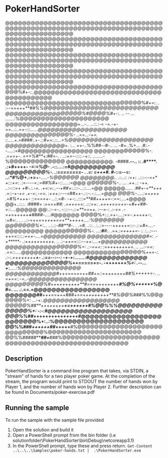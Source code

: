# PokerHandSorter

@@@@@@@@@@@@@@@@@@@@@@@@@@@@@@@@@@@@@@@@@@@@@@@@@@@@@@@@@@@@@@@@@@@@@@@@@@@@@@@@@@@@@@@@@@
@@@@@@@@@@@@@@@@@@@@@@@@@@@@@@@@@@@@@@@@@@@@@@@@@@@@@@@@@@@@@@@@@@@@@@@@@@@@@@@@@@@@@@@@@@
@@@@@@@@@@@@@@@@@@@@@@@@@@@@@@@@@@@@@@@@@@@@@@@@@@@@@@@@@@@@@@@@@@@@@@@@@@@@@@@@@@@@@@@@@@
@@@@@@@@@@@@@@@@@@@@@@@@@@@@@@@@@@@@@@@@@@@@@@@@@@@@@@@@@@@@@@@@@@@@@@@@@@@@@@@@@@@@@@@@@@
@@@@@@@@@@@@@@@@@@@@@@@@@@@@@@@@@@@@@@@@%#*+-:..*@@@@@@@@@@@@@@@@@@@@@@@@@@@@@@@@@@@@@@@@@
@@@@@@@@@@@@@@@@@@@@@@@@@@@@@@@@%#*+=:.  .       :--==+++**##%%@@@@@@@@@@@@@@@@@@@@@@@@@@@
@@@@@@@@@@@@@@@@@@%#@@@@%#*+-:.        .. -- ...            .......:%@@@@@@@@@@@@@@@@@@@@@
@@@@@@@@@@@@@@@@@+...-..        ...::.:-= -=.-+-==...:..=+-:::......*@@@@@@@@@@@@@@@@@@@@@
@@@@@@@@@@@@@@@%-     ..==...-+=.  ::.....*+.=####:.+-.::*#+=:.::...=%@@@@@@@@@@@@@@@@@@@@
@@@@@@@@@@@@@@+.   :... =+-..*%%##--#-..  ... -#+..%+... .*#:.*--.....:=#@@@@@@@@@@@@@@@@@
@@@@@@@@@@@@%-.  .=+=+-. =*=+%#**+:*##=-.   .  ..:+*=--::::.-+::. ........-*%@@@@@@@@@@@@@
@@@@@@@@@@@*.   -##*##**.--..  :: .#****.   .:+#++++*****-  -=:=*%@- .-::....:=#@@@@@@@@@@
@@@@@@@@@%-.  .:========-    . .=: =+++#.   *#***-::=--=:   ..:*#%@+.:+=**+-.....-*%@@@@@@
@@@@@@@@*..  .::..::  :=+:   ..:::-:-=+*    ***+:::+*=:    .:=----=.:=##%#*+-::.....:=*@@@
@@@@@@%-.. ... .++..: -++*.   ..:-:::=*+    *+#-.:.-=.   .+=:=:..--+*##+:.:::-...::....=@@
@@@@@*......    .##+-=**+++    .=::-+-+=   .+-=:.-==.   :+++::---=*##*++-.:::-.-.:....=@@@
@@@%-.....:+++++ .=#%+*+++*-    ::====+-   ..::.=#-    -+-:..::::=**##*++++=-:==:....+@@@@
@@+..::.:. :####=   :===+#*#:   .=++===:   .:::=+:   .+=++===+*=-+***#*++*##-=::....*@@@@@
@@*:.::-=-..-::::--.::+**==++.   :--=-*:   .:-==    .-=+=+++*++****+***###*#*-....:#@@@@@@
@@@@%+:.:.=+-....:==-.+++++-:.    :+#=:.   . .     ..:-=++==+*+++==+**+++*+*+....:%@@@@@@@
@@@@@@@%+:...   ..:.::-##**#*-.   . .=#.  .:::.   .:..:=----+++++=:::-.::+#=....-@@@@@@@@@
@@@@@@@@@@%*-.     ...:**#**#*:.   .=+*.:=++++=-  :. :...:---++==::::.:+++-....=@@@@@@@@@@
@@@@@@@@@@@@@@#=:      .-+*****-    .:++++++++++.   ..    .:-++==::::--++:....+@@@@@@@@@@@
@@@@@@@@@@@@@@@@@%=:      .:-=+=:  :=+++++*++*+=.  .. ...:-==:     .==::.....*@@@@@@@@@@@@
@@@@@@@@@@@@@@@@%*++=-:.     .:-:.=+++++*++***+-    .:==--:--: -+-+:.......:#@@@@@@@@@@@@@
@@@@@@@@@@@@@@%*++=====+=-.     -+++++++******%*=:     .--...  +****:.....:%@@@@@@@@@@@@@@
@@@@@@@@@@@@#*++======++*##+=::=+++++++****##%+++++=-.    ..   =+==:.-=..-@@@@@@@@@@@@@@@@
@@@@@@@@@%#*++++++++++**#*===*++++++++***#%@%++++++*%@#=.    ...  .:.==.+@@@@@@@@@@@@@@@@@
@@@@@@@##**+++==+++*###*+==+*++++++++**#%@@%#*##%%@@@@@@@%+:    ...-+:.*@@@@@@@@@@@@@@@@@@
@@@@@%##**++++++++****+=++*****++++***#%@@%%%@@@@@@@@@@@@@@@%+:   -:-:#@@@@@@@@@@@@@@@@@@@
@@@%%##***+++++++++++******++++******#@@@@@@@@@@@@@@@@@@@@@@@@@%+:..:%@@@@@@@@@@@@@@@@@@@@
@@%%###*******++++++**##***+++++****#%@@@@@@@@@@@@@@@@@@@@@@@@@@@@@%@@@@@@@@@@@@@@@@@@@@@@
@@%%#####************##*****+*****###%@@@@@@@@@@@@@@@@@@@@@@@@@@@@@@@@@@@@@@@@@@@@@@@@@@@@


## Description
PokerHandSorter is a command line program that takes, via STDIN, a "stream" of hands for a two player poker game. At the completion of the stream, the program would print to STDOUT the number of hands won by Player 1, and the number of hands won by Player 2.
Further description can be found in Documents/poker-exercise.pdf

## Running the sample
To run the sample with the sample file provided

1. Open the solution and build it
2. Open a PowerShell prompt from the bin folder (i.e solutionfolder\PokerHandSorter\bin\Debug\netcoreapp3.1)
3. In the PowerShell prompt, type these and press return. `Get-Content ..\..\..\Samples\poker-hands.txt |  .\PokerHandSorter.exe`
